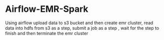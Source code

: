 # Airflow-EMR-Spark
Using airflow upload data to s3 bucket and then create emr cluster, read data into hdfs from s3 as a step, submit a job as a step , wait for the step to finish and then terminate the emr cluster
